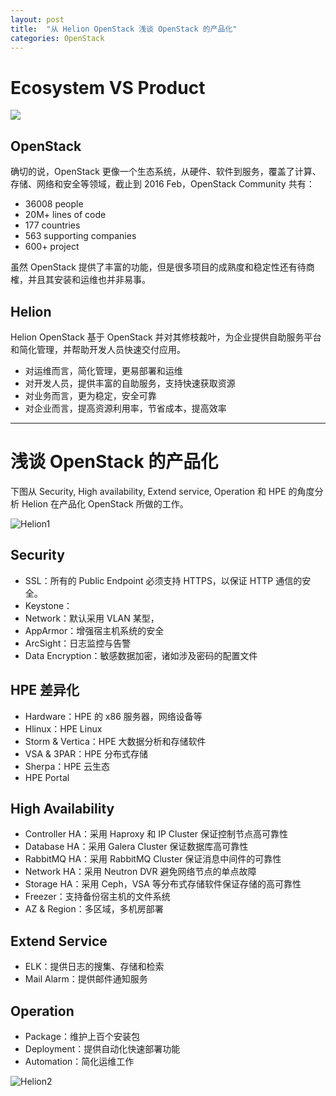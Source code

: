```yaml
---
layout: post
title:  "从 Helion OpenStack 浅谈 OpenStack 的产品化"
categories: OpenStack
---
```



# Ecosystem VS Product

![](http://7xp2eu.com1.z0.glb.clouddn.com/EcosystemandProduct.png)

## OpenStack

确切的说，OpenStack 更像一个生态系统，从硬件、软件到服务，覆盖了计算、存储、网络和安全等领域，截止到 2016 Feb，OpenStack Community 共有：

- 36008 people
- 20M+ lines of code
- 177 countries
- 563 supporting companies
- 600+ project

虽然 OpenStack 提供了丰富的功能，但是很多项目的成熟度和稳定性还有待商榷，并且其安装和运维也并非易事。

## Helion

Helion OpenStack 基于 OpenStack 并对其修枝裁叶，为企业提供自助服务平台和简化管理，并帮助开发人员快速交付应用。

- 对运维而言，简化管理，更易部署和运维
- 对开发人员，提供丰富的自助服务，支持快速获取资源
- 对业务而言，更为稳定，安全可靠
- 对企业而言，提高资源利用率，节省成本，提高效率

-------------

# 浅谈 OpenStack 的产品化

下图从 Security, High availability, Extend service, Operation 和 HPE 的角度分析 Helion 在产品化 OpenStack 所做的工作。

![Helion1](http://7xp2eu.com1.z0.glb.clouddn.com/Helion1.png)

## Security

- SSL：所有的 Public Endpoint 必须支持 HTTPS，以保证 HTTP 通信的安全。
- Keystone：
- Network：默认采用 VLAN 某型，
- AppArmor：增强宿主机系统的安全
- ArcSight：日志监控与告警
- Data Encryption：敏感数据加密，诸如涉及密码的配置文件

## HPE 差异化

- Hardware：HPE 的 x86 服务器，网络设备等
- Hlinux：HPE Linux
- Storm & Vertica：HPE 大数据分析和存储软件
- VSA & 3PAR：HPE 分布式存储
- Sherpa：HPE 云生态
- HPE Portal 

## High Availability

- Controller HA：采用 Haproxy 和 IP Cluster 保证控制节点高可靠性
- Database HA：采用 Galera Cluster 保证数据库高可靠性
- RabbitMQ HA：采用 RabbitMQ Cluster 保证消息中间件的可靠性
- Network HA：采用 Neutron DVR 避免网络节点的单点故障
- Storage HA：采用 Ceph，VSA 等分布式存储软件保证存储的高可靠性
- Freezer：支持备份宿主机的文件系统
- AZ & Region：多区域，多机房部署

## Extend Service

- ELK：提供日志的搜集、存储和检索
- Mail Alarm：提供邮件通知服务

## Operation

- Package：维护上百个安装包
- Deployment：提供自动化快速部署功能
- Automation：简化运维工作

![Helion2](http://7xp2eu.com1.z0.glb.clouddn.com/Helion2.png)
